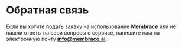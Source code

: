 # Обратная связь

Если вы хотите подать заявку на использование **Membrace** или не нашли ответы на свои вопросы о сервисе, напишите нам на электронную почту **info@membrace.ai**.